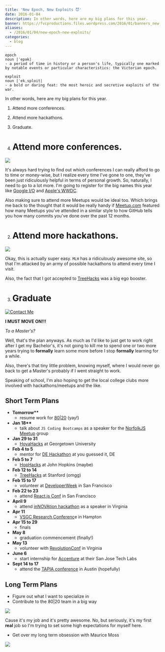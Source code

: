 ```yaml
---
title: 'New Epoch, New Exploits 😈'
date: 2016-01-04
description: In other words, here are my big plans for this year.
banner: https://fvcproductions.files.wordpress.com/2016/01/banners_new-001.jpeg
aliases:
  - /2016/01/04/new-epoch-new-exploits/
categories:
  - blog
---
```


    epoch
    noun |ˈepək|
    - a period of time in history or a person's life, typically one marked by notable events or particular characteristics: the Victorian epoch.

    exploit
    noun |ˈekˌsploit|
    - a bold or daring feat: the most heroic and secretive exploits of the war.

In other words, here are my big plans for this year.

1.  Attend more conferences.
2.  Attend more hackathons.
3.  Graduate.

4.  # Attend more conferences.

![](https://tech.m6web.fr/images/posts/reactconf/reactconf.png)

It's always hard trying to find out which conferences I can really afford to go to time or money-wise, but I realize every time I've gone to one, they've been just ridiculously helpful in terms of personal growth. So, naturally, I need to go to a lot more. I'm going to register for the big names this year like [Google I/O](https://events.google.com/io2015/) and [Apple's WWDC](https://developer.apple.com/wwdc/).

Also making sure to attend more Meetups would be ideal too. Which brings me back to the thought that it would be really handy if [Meetup.com](https://Meetup.com) featured how many Meetups you've attended in a similar style to how GitHub tells you how many commits you've done over the past 12 months.

2.  # Attend more hackathons.

![](https://pbs.twimg.com/profile_banners/2540497273/1446852280/1500x500)

Okay, this is actually super easy. `MLH` has a ridiculously awesome site, so that I'm attacked by an army of possible hackathons to attend every time I visit.

Also, the fact that I got accepted to [TreeHacks](https://treehacks.com) was a big ego booster.

3.  # Graduate

[![Contact
Me](https://fvcproductions.files.wordpress.com/2015/11/desktop-working.jpg)](https://fvcproductions.files.wordpress.com/2015/11/desktop-working.jpg)

**I MUST MOVE ON!!!**

_To a Master's?_

Well, that's the plan anyways. As much as I'd like to just get to work right after I get my Bachelor's, it's not going to kill me to spend one or two more years trying to **formally** learn some more before I stop **formally** learning for a while.

Also, there's that tiny little problem, knowing myself, where I would never go back to get a Master's probably if I went straight to work.

Speaking of school, I'm also hoping to get the local college clubs more involved with hackathons/meetups and the like.

## Short Term Plans

- **Tomorrow\*\***
  - resume work for [80|20](https://8020.co) (yay!)
- **Jan 18\*\***
  - talk about `JS Coding Bootcamps` as a speaker for the [NorfolkJS Meetup](https://norfolkjs.org) group
- **Jan 29 to 31**
  - [HoyaHacks](https://hoyahacks.com) at Georgetown University
- **Feb 4 to 5**
  - mentor for [DE Hackathon](https://hackathon.dominionenterprises.com/) at you guessed it, DE
- **Feb 5 to 7**
  - [HopHacks](https://hophacks.com) at John Hopkins (maybe)
- **Feb 12 to 14**
  - [TreeHacks](https://treehacks.com) at Stanford (omgg)
- **Feb 15 to 17**
  - volunteer at [DeveloperWeek](https://www.developerweek.com/) in San Francisco
- **Feb 22 to 23**
  - attend [React.js Conf](https://conf.reactjs.com/) in San Francisco
- **April 9**
  - attend [inNOVAtion hackathon](https://www.novahackathon.org/) as a speaker in Virginia
- **Apr 11**
  - [VSGC Research Conferenc](https://www.vsgc.odu.edu/src/)e in Hampton
- **Apr 15 to 29**
  - finals
- **May 8**
  - graduation commencement (finally!)
- **May 13**
  - volunteer with [RevolutionConf](https://revolutionconf.com) in Virginia
- **June 6**
  - start internship for [Accenture](https://accenture.com) at their San Jose Tech Labs
- **Sept 14 to 17**
  - attend the [TAPIA conference](https://tapiaconference.org/) in Austin (hopefully)

## Long Term Plans

- Figure out what I want to specialize in
- Contribute to the 80|20 team in a big way

![](https://i.imgur.com/HPF7tPV.jpg)

Cause it's my job and it's pretty awesome. No, but seriously, it's my first **real** job so I'm trying to set some high expectations for myself here.

- Get over my long term obsession with Maurice Moss

![](https://i.giphy.com/1C8bHHJturSx2.gif)
